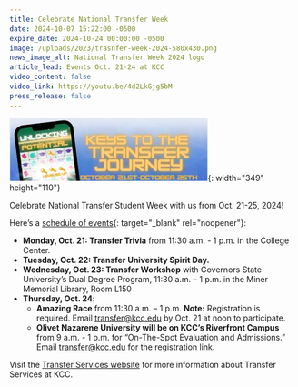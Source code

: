 ```yaml
---
title: Celebrate National Transfer Week
date: 2024-10-07 15:22:00 -0500
expire_date: 2024-10-24 00:00:00 -0500
image: /uploads/2023/trasnfer-week-2024-580x430.png
news_image_alt: National Transfer Week 2024 logo
article_lead: Events Oct. 21-24 at KCC
video_content: false
video_link: https://youtu.be/4d2LkGjg5bM
press_release: false
---
```

![](/uploads/2023/transfer-week-2024-349x110.jpg){: width="349" height="110"}

Celebrate National Transfer Student Week with us from Oct. 21-25, 2024!

Here’s a [schedule of events](/uploads/pdf/National-Transfer-Student-Week-2024.pdf "National Student Transfer Week 2024"){: target="_blank" rel="noopener"}:

* **Monday, Oct. 21: Transfer Trivia** from 11:30 a.m. - 1 p.m. in the College Center.
* **Tuesday, Oct. 22: Transfer University Spirit Day.**
* **Wednesday, Oct. 23: Transfer Workshop** with Governors State University’s Dual Degree Program, 11:30 a.m. – 1 p.m. in the Miner Memorial Library, Room L150
* **Thursday, Oct. 24**:
  * **Amazing Race** from 11:30 a.m. – 1 p.m. **Note:** Registration is required. Email [transfer@kcc.edu](mailto:transfer@kcc.edu) by Oct. 21 at noon to participate.
  * **Olivet Nazarene University will be on KCC’s Riverfront Campus** from 9 a.m. - 1 p.m. for “On-The-Spot Evaluation and Admissions.” Email [transfer@kcc.edu](mailto:transfer@kcc.edu) for the registration link.

Visit the [Transfer Services website](https://www.kcc.edu/student-resources/transfer/?utm_medium=nwsrm&amp;utm_campaign=article1072024 "Transfer Services website") for more information about Transfer Services at KCC.
